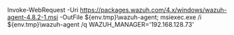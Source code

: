 Invoke-WebRequest -Uri https://packages.wazuh.com/4.x/windows/wazuh-agent-4.8.2-1.msi -OutFile ${env.tmp}\wazuh-agent; msiexec.exe /i ${env.tmp}\wazuh-agent /q WAZUH_MANAGER='192.168.128.73' 
